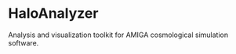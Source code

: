 HaloAnalyzer
============

Analysis and visualization toolkit for AMIGA cosmological simulation software.

